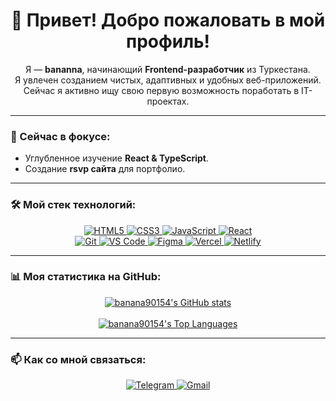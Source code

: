 <h1 align="center">
  👋 Привет! Добро пожаловать в мой профиль!
</h1>

<p align="center">
  Я — <b>bananna</b>, начинающий <b>Frontend-разработчик</b> из Туркестана.<br>
  Я увлечен созданием чистых, адаптивных и удобных веб-приложений.<br>
  Сейчас я активно ищу свою первую возможность поработать в IT-проектах.
</p>

<hr>

### 🌱 Сейчас в фокусе:

* Углубленное изучение <b>React & TypeScript</b>.
* Создание <b>rsvp сайта</b> для портфолио.

<hr>

### 🛠️ Мой стек технологий:

<p align="center">
  <a href="https://www.w3.org/html/" target="_blank">
    <img src="https://img.shields.io/badge/HTML5-E34F26?style=for-the-badge&logo=html5&logoColor=white" alt="HTML5">
  </a>
  <a href="https://www.w3.org/css/" target="_blank">
    <img src="https://img.shields.io/badge/CSS3-1572B6?style=for-the-badge&logo=css3&logoColor=white" alt="CSS3">
  </a>
  <a href="https://developer.mozilla.org/en-US/docs/Web/JavaScript" target="_blank"> 
    <img src="https://img.shields.io/badge/JavaScript-F7DF1E?style=for-the-badge&logo=javascript&logoColor=black" alt="JavaScript">
  </a>
  <a href="https://reactjs.org/" target="_blank"> 
    <img src="https://img.shields.io/badge/React-20232A?style=for-the-badge&logo=react&logoColor=61DAFB" alt="React">
  </a>
  
  <br>
  <a href="https://git-scm.com/" target="_blank"> 
    <img src="https://img.shields.io/badge/Git-F05032?style=for-the-badge&logo=git&logoColor=white" alt="Git">
  </a>
  <a href="https://code.visualstudio.com/" target="_blank">
    <img src="https://img.shields.io/badge/VS_Code-007ACC?style=for-the-badge&logo=visual-studio-code&logoColor=white" alt="VS Code">
  </a>
  <a href="https://figma.com/" target="_blank">
    <img src="https://img.shields.io/badge/Figma-F24E1E?style=for-the-badge&logo=figma&logoColor=white" alt="Figma">
  </a>
  <a href="https://vercel.com/" target="_blank">
    <img src="https://img.shields.io/badge/Vercel-000000?style=for-the-badge&logo=vercel&logoColor=white" alt="Vercel">
  </a>
  <a href="https://netlify.com/" target="_blank">
    <img src="https://img.shields.io/badge/Netlify-00C7B7?style=for-the-badge&logo=netlify&logoColor=white" alt="Netlify">
  </a>
</p>

<hr>

### 📊 Моя статистика на GitHub:

<p align="center">
  <a href="https://github.com/banana90154">
    <img align="center" src="https://github-readme-stats.vercel.app/api?username=banana90154&show_icons=true&theme=tokyonight&hide_border=true&count_private=true" alt="banana90154's GitHub stats" />
  </a>
  <br><br>
  <a href="https://github.com/banana90154">
    <img align="center" src="https://github-readme-stats.vercel.app/api/top-langs/?username=banana90154&layout=compact&theme=tokyonight&hide_border=true&langs_count=8" alt="banana90154's Top Languages" />
  </a>
</p>

<hr>

### 📫 Как со мной связаться:

<p align="center">
  <a href="https://t.me/banana90154" target="_blank">
    <img src="https://img.shields.io/badge/Telegram-26A5E4?style=for-the-badge&logo=telegram&logoColor=white" alt="Telegram">
  </a>
  
  <a href="mailto:[bananagotoafrica@gmail.com]" target="_blank">
    <img src="https://img.shields.io/badge/Gmail-D14836?style=for-the-badge&logo=gmail&logoColor=white" alt="Gmail">
  </a>
</p>
